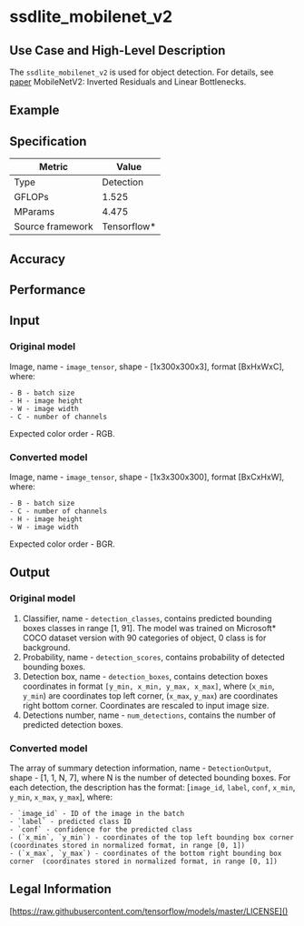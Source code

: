 # ssdlite_mobilenet_v2

## Use Case and High-Level Description

The `ssdlite_mobilenet_v2` is used for object detection. For details, see [paper](https://arxiv.org/pdf/1801.04381.pdf) MobileNetV2: Inverted Residuals and Linear Bottlenecks.

## Example

## Specification

| Metric            | Value         |
|-------------------|---------------|
| Type              | Detection     |
| GFLOPs            | 1.525         |
| MParams           | 4.475         |
| Source framework  | Tensorflow\*  |

## Accuracy

## Performance

## Input

### Original model

Image, name - `image_tensor`, shape - [1x300x300x3], format [BxHxWxC],
   where:

    - B - batch size
    - H - image height
    - W - image width
    - C - number of channels

   Expected color order - RGB.

### Converted model

Image, name - `image_tensor`, shape - [1x3x300x300], format [BxCxHxW],
   where:

    - B - batch size
    - C - number of channels
    - H - image height
    - W - image width

   Expected color order - BGR.

## Output

### Original model

1. Classifier, name - `detection_classes`, contains predicted bounding boxes classes in range [1, 91]. The model was trained on Microsoft\* COCO dataset version with 90 categories of object, 0 class is for background.
2. Probability, name - `detection_scores`, contains probability of detected bounding boxes.
3. Detection box, name - `detection_boxes`, contains detection boxes coordinates in format `[y_min, x_min, y_max, x_max]`, where (`x_min`, `y_min`)  are coordinates top left corner, (`x_max`, `y_max`) are coordinates right bottom corner. Coordinates are rescaled to input image size.
4. Detections number, name - `num_detections`, contains the number of predicted detection boxes.

### Converted model

The array of summary detection information, name - `DetectionOutput`, shape - [1, 1, N, 7], where N is the number of detected
bounding boxes. For each detection, the description has the format:
[`image_id`, `label`, `conf`, `x_min`, `y_min`, `x_max`, `y_max`],
    where:

    - `image_id` - ID of the image in the batch
    - `label` - predicted class ID
    - `conf` - confidence for the predicted class
    - (`x_min`, `y_min`) - coordinates of the top left bounding box corner (coordinates stored in normalized format, in range [0, 1])
    - (`x_max`, `y_max`) - coordinates of the bottom right bounding box corner  (coordinates stored in normalized format, in range [0, 1])

## Legal Information

[https://raw.githubusercontent.com/tensorflow/models/master/LICENSE]()